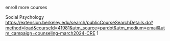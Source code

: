 enroll more courses

Social Psychology
https://extension.berkeley.edu/search/publicCourseSearchDetails.do?method=load&courseId=41981&utm_source=pardot&utm_medium=email&utm_campaign=counseling-march2024-CRE
1
